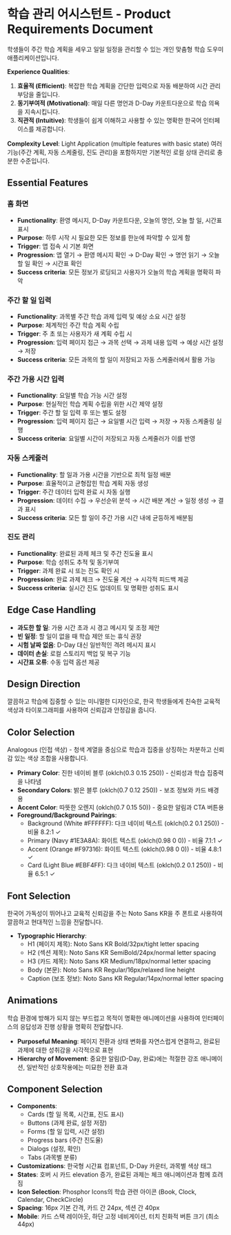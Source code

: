 # 학습 관리 어시스턴트 - Product Requirements Document

학생들이 주간 학습 계획을 세우고 일일 일정을 관리할 수 있는 개인 맞춤형 학습 도우미 애플리케이션입니다.

**Experience Qualities**:
1. **효율적 (Efficient)**: 복잡한 학습 계획을 간단한 입력으로 자동 배분하여 시간 관리 부담을 줄입니다.
2. **동기부여적 (Motivational)**: 매일 다른 명언과 D-Day 카운트다운으로 학습 의욕을 지속시킵니다.
3. **직관적 (Intuitive)**: 학생들이 쉽게 이해하고 사용할 수 있는 명확한 한국어 인터페이스를 제공합니다.

**Complexity Level**: Light Application (multiple features with basic state)
여러 기능(주간 계획, 자동 스케줄링, 진도 관리)을 포함하지만 기본적인 로컬 상태 관리로 충분한 수준입니다.

## Essential Features

### 홈 화면
- **Functionality**: 환영 메시지, D-Day 카운트다운, 오늘의 명언, 오늘 할 일, 시간표 표시
- **Purpose**: 하루 시작 시 필요한 모든 정보를 한눈에 파악할 수 있게 함
- **Trigger**: 앱 접속 시 기본 화면
- **Progression**: 앱 열기 → 환영 메시지 확인 → D-Day 확인 → 명언 읽기 → 오늘 할 일 확인 → 시간표 확인
- **Success criteria**: 모든 정보가 로딩되고 사용자가 오늘의 학습 계획을 명확히 파악

### 주간 할 일 입력
- **Functionality**: 과목별 주간 학습 과제 입력 및 예상 소요 시간 설정
- **Purpose**: 체계적인 주간 학습 계획 수립
- **Trigger**: 주 초 또는 사용자가 새 계획 수립 시
- **Progression**: 입력 페이지 접근 → 과목 선택 → 과제 내용 입력 → 예상 시간 설정 → 저장
- **Success criteria**: 모든 과목의 할 일이 저장되고 자동 스케줄러에서 활용 가능

### 주간 가용 시간 입력
- **Functionality**: 요일별 학습 가능 시간 설정
- **Purpose**: 현실적인 학습 계획 수립을 위한 시간 제약 설정
- **Trigger**: 주간 할 일 입력 후 또는 별도 설정
- **Progression**: 입력 페이지 접근 → 요일별 시간 입력 → 저장 → 자동 스케줄링 실행
- **Success criteria**: 요일별 시간이 저장되고 자동 스케줄러가 이를 반영

### 자동 스케줄러
- **Functionality**: 할 일과 가용 시간을 기반으로 최적 일정 배분
- **Purpose**: 효율적이고 균형잡힌 학습 계획 자동 생성
- **Trigger**: 주간 데이터 입력 완료 시 자동 실행
- **Progression**: 데이터 수집 → 우선순위 분석 → 시간 배분 계산 → 일정 생성 → 결과 표시
- **Success criteria**: 모든 할 일이 주간 가용 시간 내에 균등하게 배분됨

### 진도 관리
- **Functionality**: 완료된 과제 체크 및 주간 진도율 표시
- **Purpose**: 학습 성취도 추적 및 동기부여
- **Trigger**: 과제 완료 시 또는 진도 확인 시
- **Progression**: 완료 과제 체크 → 진도율 계산 → 시각적 피드백 제공
- **Success criteria**: 실시간 진도 업데이트 및 명확한 성취도 표시

## Edge Case Handling
- **과도한 할 일**: 가용 시간 초과 시 경고 메시지 및 조정 제안
- **빈 일정**: 할 일이 없을 때 학습 제안 또는 휴식 권장
- **시험 날짜 없음**: D-Day 대신 일반적인 격려 메시지 표시
- **데이터 손실**: 로컬 스토리지 백업 및 복구 기능
- **시간표 오류**: 수동 입력 옵션 제공

## Design Direction
깔끔하고 학습에 집중할 수 있는 미니멀한 디자인으로, 한국 학생들에게 친숙한 교육적 색상과 타이포그래피를 사용하여 신뢰감과 안정감을 줍니다.

## Color Selection
Analogous (인접 색상) - 청색 계열을 중심으로 학습과 집중을 상징하는 차분하고 신뢰감 있는 색상 조합을 사용합니다.

- **Primary Color**: 진한 네이비 블루 (oklch(0.3 0.15 250)) - 신뢰성과 학습 집중력을 나타냄
- **Secondary Colors**: 밝은 블루 (oklch(0.7 0.12 250)) - 보조 정보와 카드 배경용
- **Accent Color**: 따뜻한 오렌지 (oklch(0.7 0.15 50)) - 중요한 알림과 CTA 버튼용
- **Foreground/Background Pairings**:
  - Background (White #FFFFFF): 다크 네이비 텍스트 (oklch(0.2 0.1 250)) - 비율 8.2:1 ✓
  - Primary (Navy #1E3A8A): 화이트 텍스트 (oklch(0.98 0 0)) - 비율 7.1:1 ✓
  - Accent (Orange #F97316): 화이트 텍스트 (oklch(0.98 0 0)) - 비율 4.8:1 ✓
  - Card (Light Blue #EBF4FF): 다크 네이비 텍스트 (oklch(0.2 0.1 250)) - 비율 6.5:1 ✓

## Font Selection
한국어 가독성이 뛰어나고 교육적 신뢰감을 주는 Noto Sans KR을 주 폰트로 사용하여 깔끔하고 현대적인 느낌을 전달합니다.

- **Typographic Hierarchy**:
  - H1 (페이지 제목): Noto Sans KR Bold/32px/tight letter spacing
  - H2 (섹션 제목): Noto Sans KR SemiBold/24px/normal letter spacing
  - H3 (카드 제목): Noto Sans KR Medium/18px/normal letter spacing
  - Body (본문): Noto Sans KR Regular/16px/relaxed line height
  - Caption (보조 정보): Noto Sans KR Regular/14px/normal letter spacing

## Animations
학습 환경에 방해가 되지 않는 부드럽고 목적이 명확한 애니메이션을 사용하여 인터페이스의 응답성과 진행 상황을 명확히 전달합니다.

- **Purposeful Meaning**: 페이지 전환과 상태 변화를 자연스럽게 연결하고, 완료된 과제에 대한 성취감을 시각적으로 표현
- **Hierarchy of Movement**: 중요한 알림(D-Day, 완료)에는 적절한 강조 애니메이션, 일반적인 상호작용에는 미묘한 전환 효과

## Component Selection
- **Components**: 
  - Cards (할 일 목록, 시간표, 진도 표시)
  - Buttons (과제 완료, 설정 저장)
  - Forms (할 일 입력, 시간 설정)
  - Progress bars (주간 진도율)
  - Dialogs (설정, 확인)
  - Tabs (과목별 분류)
- **Customizations**: 한국형 시간표 컴포넌트, D-Day 카운터, 과목별 색상 태그
- **States**: 호버 시 카드 elevation 증가, 완료된 과제는 체크 애니메이션과 함께 흐려짐
- **Icon Selection**: Phosphor Icons의 학습 관련 아이콘 (Book, Clock, Calendar, CheckCircle)
- **Spacing**: 16px 기본 간격, 카드 간 24px, 섹션 간 40px
- **Mobile**: 카드 스택 레이아웃, 하단 고정 네비게이션, 터치 친화적 버튼 크기 (최소 44px)